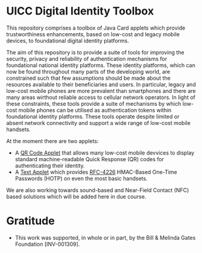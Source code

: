 # UICC Digital Identity Toolbox
This repository comprises a toolbox of Java Card applets which provide trustworthiness enhancements, based on low-cost and legacy mobile devices, to foundational digital identity platforms. 

The aim of this repository is to provide a suite of tools for improving the security, privacy and reliability of authentication mechanisms for foundational national identity platforms. These identity platforms, which can now be found throughout many parts of the developing world, are constrained such that few assumptions should be made about the resources available to their beneficiaries and users. In particular, legacy and low-cost mobile phones are more prevalent than smartphones and there are many areas wirthout reliable access to cellular network operators. In light of these constraints, these tools provide a suite of mechanisms by which low-cost mobile phones can be utilised as authentication tokens within foundational identity platforms. These tools operate despite limited or absent network connectivity and support a wide range of low-cost mobile handsets. 

At the moment there are two applets:
* A [QR Code Applet](https://github.com/alan-turing-institute/SIMple-ID) that allows many low-cost mobile devvices to display standard machine-readable Quick Response (QR) codes for authenticating their identity.
* A [Text Applet](https://github.com/alan-turing-institute/hotp_stk/tree/main/text_based_applet) which provides [RFC-4226](https://datatracker.ietf.org/doc/html/rfc4226) HMAC-Based One-Time Passwords (HOTP) on even the most basic handsets.

We are also working towards sound-based and Near-Field Contact (NFC) based solutions which will be added here in due course.

# Gratitude

* This work was supported, in whole or in part, by the Bill & Melinda Gates Foundation [INV-001309].
